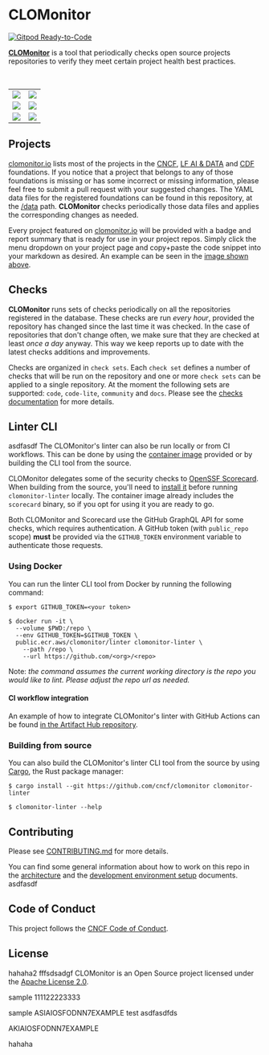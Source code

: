 # CLOMonitor

[![Gitpod Ready-to-Code](https://img.shields.io/badge/Gitpod-ready--to--code-blue?logo=gitpod)](https://gitpod.io/#https://github.com/cncf/clomonitor)

[**CLOMonitor**](https://clomonitor.io) is a tool that periodically checks open source projects repositories to verify they meet certain project health best practices.

<br/>
<table>
    <tr>
        <td width="50%"><img src="docs/screenshots/search-light.png?raw=true"></td>
        <td width="50%"><img src="docs/screenshots/search-dark.png?raw=true"></td>
    </tr>
    <tr>
        <td width="50%"><img src="docs/screenshots/project-light.png?raw=true"></td>
        <td width="50%"><img src="docs/screenshots/project-dark.png?raw=true"></td>
    </tr>
    <tr>
        <td width="50%"><img src="docs/screenshots/stats-light.png?raw=true"></td>
        <td width="50%"><img src="docs/screenshots/embed-report-light.png?raw=true"></td>
    </tr>
</table>

## Projects

[clomonitor.io](https://clomonitor.io) lists most of the projects in the [CNCF](https://www.cncf.io/projects/), [LF AI & DATA](https://lfaidata.foundation/projects/) and [CDF](https://cd.foundation/projects/) foundations. If you notice that a project that belongs to any of those foundations is missing or has some incorrect or missing information, please feel free to submit a pull request with your suggested changes. The YAML data files for the registered foundations can be found in this repository, at the [/data](https://github.com/cncf/clomonitor/tree/main/data) path. **CLOMonitor** checks periodically those data files and applies the corresponding changes as needed.

Every project featured on [clomonitor.io](https://clomonitor.io) will be provided with a badge and report summary that is ready for use in your project repos. Simply click the menu dropdown on your project page and copy+paste the code snippet into your markdown as desired. An example can be seen in the [image shown above](docs/screenshots/embed-report-light.png).

## Checks

**CLOMonitor** runs sets of checks periodically on all the repositories registered in the database. These checks are run *every hour*, provided the repository has changed since the last time it was checked. In the case of repositories that don't change often, we make sure that they are checked at least *once a day* anyway. This way we keep reports up to date with the latest checks additions and improvements.

Checks are organized in `check sets`. Each `check set` defines a number of checks that will be run on the repository and one or more `check sets` can be applied to a single repository. At the moment the following sets are supported: `code`, `code-lite`, `community` and `docs`. Please see the [checks documentation](./docs/checks.md) for more details.

## Linter CLI
asdfasdf
The CLOMonitor's linter can also be run locally or from CI workflows. This can be done by using the [container image](https://gallery.ecr.aws/clomonitor/linter) provided or by building the CLI tool from the source.

CLOMonitor delegates some of the security checks to [OpenSSF Scorecard](https://github.com/ossf/scorecard). When building from the source, you'll need to [install it](https://github.com/ossf/scorecard#installation) before running `clomonitor-linter` locally. The container image already includes the `scorecard` binary, so if you opt for using it you are ready to go.

Both CLOMonitor and Scorecard use the GitHub GraphQL API for some checks, which requires authentication. A GitHub token (with `public_repo` scope) **must** be provided via the `GITHUB_TOKEN` environment variable to authenticate those requests.

### Using Docker

You can run the linter CLI tool from Docker by running the following command:

```text
$ export GITHUB_TOKEN=<your token>

$ docker run -it \
  --volume $PWD:/repo \
  --env GITHUB_TOKEN=$GITHUB_TOKEN \
  public.ecr.aws/clomonitor/linter clomonitor-linter \
    --path /repo \
    --url https://github.com/<org>/<repo>
```

Note: *the command assumes the current working directory is the repo you would like to lint. Please adjust the repo url as needed.*

#### CI workflow integration

An example of how to integrate CLOMonitor's linter with GitHub Actions can be found [in the Artifact Hub repository](https://github.com/artifacthub/hub/blob/c73dafa519020415927665e14fb6eac1066120eb/.github/workflows/ci.yml#L46-L57).

### Building from source

You can also build the CLOMonitor's linter CLI tool from the source by using [Cargo](https://rustup.rs), the Rust package manager:

```text
$ cargo install --git https://github.com/cncf/clomonitor clomonitor-linter

$ clomonitor-linter --help
```

## Contributing

Please see [CONTRIBUTING.md](./CONTRIBUTING.md) for more details.

You can find some general information about how to work on this repo in the [architecture](./docs/architecture.md) and the [development environment setup](./docs/dev.md) documents.
asdfasdf
## Code of Conduct

This project follows the [CNCF Code of Conduct](https://github.com/cncf/foundation/blob/master/code-of-conduct.md).

## License

hahaha2
fffsdsadgf
CLOMonitor is an Open Source project licensed under the [Apache License 2.0](https://www.apache.org/licenses/LICENSE-2.0).

sample 111122223333 

sample ASIAIOSFODNN7EXAMPLE test 
asdfasdfds

AKIAIOSFODNN7EXAMPLE 

hahaha